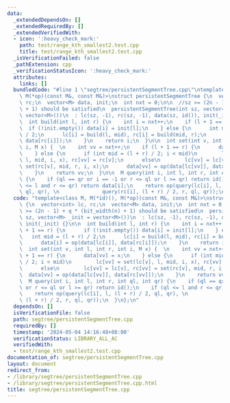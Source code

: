 ```yaml
---
data:
  _extendedDependsOn: []
  _extendedRequiredBy: []
  _extendedVerifiedWith:
  - icon: ':heavy_check_mark:'
    path: test/range_kth_smallest2.test.cpp
    title: test/range_kth_smallest2.test.cpp
  _isVerificationFailed: false
  _pathExtension: cpp
  _verificationStatusIcon: ':heavy_check_mark:'
  attributes:
    links: []
  bundledCode: "#line 1 \"segtree/persistentSegmentTree.cpp\"\ntemplate<class M, M(*id)(),\
    \ M(*op)(const M&, const M&)>\nstruct persistentSegmentTree {\n  vector<int> lc,\
    \ rc;\n  vector<M> data, init;\n  int nxt = 0;\n\n  //sz >= (2n - 1) + q * (bit_width(n)\
    \ + 1) should be satisfied\n  persistentSegmentTree(int sz, vector<M> _init =\
    \ vector<M>())\n  : lc(sz, -1), rc(sz, -1), data(sz, id()), init(_init) {}\n\n\
    \  int build(int l, int r) {\n    int i = nxt++;\n    if (l + 1 == r) {\n    \
    \  if (!init.empty()) data[i] = init[l];\n    } else {\n      int mid = (l + r)\
    \ / 2;\n      lc[i] = build(l, mid), rc[i] = build(mid, r);\n      data[i] = op(data[lc[i]],\
    \ data[rc[i]]);\n    }\n    return i;\n  }\n\n  int set(int v, int l, int r, int\
    \ i, M x) {  \n    int vv = nxt++;\n    if (l + 1 == r) {\n      data[vv] = x;\n\
    \    } else {\n      if (int mid = (l + r) / 2; i < mid)\n        lc[vv] = set(lc[v],\
    \ l, mid, i, x), rc[vv] = rc[v];\n      else\n        lc[vv] = lc[v], rc[vv] =\
    \ set(rc[v], mid, r, i, x);\n      data[vv] = op(data[lc[vv]], data[rc[vv]]);\n\
    \    }\n    return vv;\n  }\n\n  M query(int i, int l, int r, int ql, int qr)\
    \ {\n    if (ql == qr or i == -1 or r <= ql or l >= qr) return id();\n    if (ql\
    \ <= l and r <= qr) return data[i];\n    return op(query(lc[i], l, (l + r) / 2,\
    \ ql, qr), \n              query(rc[i], (l + r) / 2, r, ql, qr));\n  }\n};\n"
  code: "template<class M, M(*id)(), M(*op)(const M&, const M&)>\nstruct persistentSegmentTree\
    \ {\n  vector<int> lc, rc;\n  vector<M> data, init;\n  int nxt = 0;\n\n  //sz\
    \ >= (2n - 1) + q * (bit_width(n) + 1) should be satisfied\n  persistentSegmentTree(int\
    \ sz, vector<M> _init = vector<M>())\n  : lc(sz, -1), rc(sz, -1), data(sz, id()),\
    \ init(_init) {}\n\n  int build(int l, int r) {\n    int i = nxt++;\n    if (l\
    \ + 1 == r) {\n      if (!init.empty()) data[i] = init[l];\n    } else {\n   \
    \   int mid = (l + r) / 2;\n      lc[i] = build(l, mid), rc[i] = build(mid, r);\n\
    \      data[i] = op(data[lc[i]], data[rc[i]]);\n    }\n    return i;\n  }\n\n\
    \  int set(int v, int l, int r, int i, M x) {  \n    int vv = nxt++;\n    if (l\
    \ + 1 == r) {\n      data[vv] = x;\n    } else {\n      if (int mid = (l + r)\
    \ / 2; i < mid)\n        lc[vv] = set(lc[v], l, mid, i, x), rc[vv] = rc[v];\n\
    \      else\n        lc[vv] = lc[v], rc[vv] = set(rc[v], mid, r, i, x);\n    \
    \  data[vv] = op(data[lc[vv]], data[rc[vv]]);\n    }\n    return vv;\n  }\n\n\
    \  M query(int i, int l, int r, int ql, int qr) {\n    if (ql == qr or i == -1\
    \ or r <= ql or l >= qr) return id();\n    if (ql <= l and r <= qr) return data[i];\n\
    \    return op(query(lc[i], l, (l + r) / 2, ql, qr), \n              query(rc[i],\
    \ (l + r) / 2, r, ql, qr));\n  }\n};\n"
  dependsOn: []
  isVerificationFile: false
  path: segtree/persistentSegmentTree.cpp
  requiredBy: []
  timestamp: '2024-05-04 14:16:48+08:00'
  verificationStatus: LIBRARY_ALL_AC
  verifiedWith:
  - test/range_kth_smallest2.test.cpp
documentation_of: segtree/persistentSegmentTree.cpp
layout: document
redirect_from:
- /library/segtree/persistentSegmentTree.cpp
- /library/segtree/persistentSegmentTree.cpp.html
title: segtree/persistentSegmentTree.cpp
---
```

